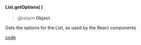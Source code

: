 #### List.getOptions( )   
> _@return_ **Object**    

Gets the options for the List, as used by the React components

<div class="code-header addGitHubLink" data-file="lib/list/getOptions.js"><a href="#" class="loadCode">code</a></div><pre class=" language-javascript hideCode api"></pre> 
